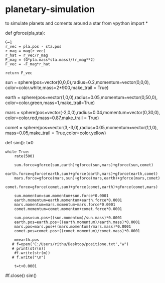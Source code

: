 # planetary-simulation
to simulate planets and coments around a star
from vpython import *

def gforce(pla,sta):
    
    G=1
    r_vec = pla.pos - sta.pos
    r_mag = mag(r_vec)
    r_hat = r_vec/r_mag
    F_mag = (G*pla.mass*sta.mass)/(r_mag**2)
    F_vec = -F_mag*r_hat
    
    return F_vec

sun = sphere(pos=vector(0,0,0),radius=0.2,momentum=vector(0,0,0),
             color=color.white,mass=2*900,make_trail = True)

earth = sphere(pos=vector(1,0,0),radius=0.05,momentum=vector(0,50,0),
                color=color.green,mass=1,make_trail=True)

mars = sphere(pos=vector(-2,0,0),radius=0.04,momentum=vector(0,30,0),
              color=color.red,mass=0.87,make_trail = True)

comet = sphere(pos=vector(3,-3,0),radius=0.05,momentum=vector(1,1,0),
               mass=0.05,make_trail = True,color=color.yellow)

def sim():
    t=0
    
    while True:
        rate(500)
    
        sun.force=gforce(sun,earth)+gforce(sun,mars)+gforce(sun,comet)
        earth.force=gforce(earth,sun)+gforce(earth,mars)+gforce(earth,comet)
        mars.force=gforce(mars,sun)+gforce(mars,earth)+gforce(mars,comet)
        comet.force=gforce(comet,sun)+gforce(comet,earth)+gforce(comet,mars)
    
        sun.momentun=sun.momentum+sun.force*0.0001
        earth.momentum=earth.momentum+earth.force*0.0001
        mars.momentum=mars.momentum+mars.force*0.0001
        comet.momentum=comet.momentum+comet.force*0.0001
    
        sun.pos=sun.pos+((sun.momentum)/sun.mass)*0.0001
        earth.pos=earth.pos+((earth.momentum)/earth.mass)*0.0001
        mars.pos=mars.pos+((mars.momentum)/mars.mass)*0.0001
        comet.pos=comet.pos+((comet.momentum)/comet.mass)*0.0001
        
        m=earth.pos
       # f=open('C:/Users/rithu/Desktop/positione.txt',"w")
       # print(str(m))
        #f.write(str(m))
       # f.write("\n")
        
        t=t+0.0001
    
#f.close()
sim()
